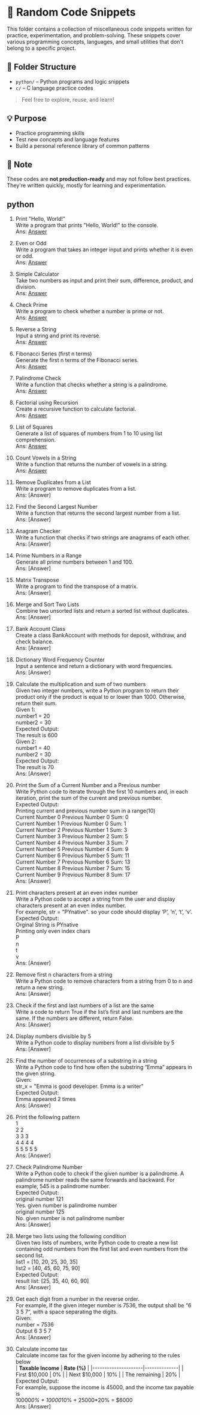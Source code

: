# 🧩 Random Code Snippets

This folder contains a collection of miscellaneous code snippets written for practice, experimentation, and problem-solving. These snippets cover various programming concepts, languages, and small utilities that don't belong to a specific project.

## 📁 Folder Structure

* `python/` – Python programs and logic snippets
* `c/` – C language practice codes

> Feel free to explore, reuse, and learn!

## 💡 Purpose

* Practice programming skills
* Test new concepts and language features
* Build a personal reference library of common patterns

## 📌 Note

These codes are **not production-ready** and may not follow best practices. They're written quickly, mostly for learning and experimentation.



## python

1. Print "Hello, World!" <br>
Write a program that prints "Hello, World!" to the console.<br>
Ans: [Answer](https://github.com/m-malavika/Random/blob/main/python/Q1.py)

2. Even or Odd <br>
Write a program that takes an integer input and prints whether it is even or odd.<br>
Ans: [Answer](https://github.com/m-malavika/Random/blob/main/python/Q2.py)

3. Simple Calculator <br>
Take two numbers as input and print their sum, difference, product, and division.<br>
Ans: [Answer](https://github.com/m-malavika/Random/blob/main/python/Q3.py)

4. Check Prime<br>
Write a program to check whether a number is prime or not.<br>
Ans: [Answer](https://github.com/m-malavika/Random/blob/main/python/Q4.py)

5. Reverse a String<br>
Input a string and print its reverse.<br>
Ans: [Answer](https://github.com/m-malavika/Random/blob/main/python/Q5.py)

6. Fibonacci Series (first n terms)<br>
Generate the first n terms of the Fibonacci series.<br>
Ans: [Answer](https://github.com/m-malavika/Random/blob/main/python/Q6.py)

7. Palindrome Check<br>
Write a function that checks whether a string is a palindrome.<br>
Ans: [Answer](https://github.com/m-malavika/Random/blob/main/python/Q7.py)

8. Factorial using Recursion<br>
Create a recursive function to calculate factorial.<br>
Ans: [Answer](https://github.com/m-malavika/Random/blob/main/python/Q8.py)

9. List of Squares<br>
Generate a list of squares of numbers from 1 to 10 using list comprehension.<br>
Ans: [Answer](https://github.com/m-malavika/Random/blob/main/python/Q9.py)

10. Count Vowels in a String<br>
Write a function that returns the number of vowels in a string.<br>
Ans: [Answer](https://github.com/m-malavika/Random/blob/main/python/Q10.py)

11. Remove Duplicates from a List<br>
Write a program to remove duplicates from a list.<br>
Ans: [Answer]

12. Find the Second Largest Number<br>
Write a function that returns the second largest number from a list.<br>
Ans: [Answer]

13. Anagram Checker<br>
Write a function that checks if two strings are anagrams of each other.<br>
Ans: [Answer]

14. Prime Numbers in a Range<br>
Generate all prime numbers between 1 and 100.<br>
Ans: [Answer]

15. Matrix Transpose<br>
Write a program to find the transpose of a matrix.<br>
Ans: [Answer]

16. Merge and Sort Two Lists<br>
Combine two unsorted lists and return a sorted list without duplicates.<br>
Ans: [Answer]

17. Bank Account Class<br>
Create a class BankAccount with methods for deposit, withdraw, and check balance.<br>
Ans: [Answer]

18. Dictionary Word Frequency Counter<br>
Input a sentence and return a dictionary with word frequencies.<br>
Ans: [Answer]

19. Calculate the multiplication and sum of two numbers<br>
Given two integer numbers, write a Python program to return their product only if the product is equal to or lower than 1000. Otherwise, return their sum.<br>
Given 1:<br>
number1 = 20<br>
number2 = 30<br>
Expected Output:<br>
The result is 600<br>
Given 2:<br>
number1 = 40<br>
number2 = 30<br>
Expected Output:<br>
The result is 70<br>
Ans: [Answer]

20. Print the Sum of a Current Number and a Previous number<br>
Write Python code to iterate through the first 10 numbers and, in each iteration, print the sum of the current and previous number.<br>
Expected Output:<br>
Printing current and previous number sum in a range(10)<br>
Current Number 0 Previous Number  0  Sum:  0<br>
Current Number 1 Previous Number  0  Sum:  1<br>
Current Number 2 Previous Number  1  Sum:  3<br>
Current Number 3 Previous Number  2  Sum:  5<br>
Current Number 4 Previous Number  3  Sum:  7<br>
Current Number 5 Previous Number  4  Sum:  9<br>
Current Number 6 Previous Number  5  Sum:  11<br>
Current Number 7 Previous Number  6  Sum:  13<br>
Current Number 8 Previous Number  7  Sum:  15<br>
Current Number 9 Previous Number  8  Sum:  17<br>
Ans: [Answer]

21. Print characters present at an even index number<br>
Write a Python code to accept a string from the user and display characters present at an even index number.<br>
For example, str = "PYnative". so your code should display ‘P’, ‘n’, ‘t’, ‘v’.<br>
Expected Output:<br>
Orginal String is  PYnative<br>
Printing only even index chars<br>
P<br>
n<br>
t<br>
v<br>
Ans: [Answer]

22. Remove first n characters from a string<br>
Write a Python code to remove characters from a string from 0 to n and return a new string.<br>
Ans: [Answer]

23. Check if the first and last numbers of a list are the same<br>
Write a code to return True if the list’s first and last numbers are the same. If the numbers are different, return False.<br>
Ans: [Answer]

24. Display numbers divisible by 5<br>
Write a Python code to display numbers from a list divisible by 5<br>
Ans: [Answer]

25. Find the number of occurrences of a substring in a string<br>
Write a Python code to find how often the substring “Emma” appears in the given string.<br>
Given:<br>
str_x = "Emma is good developer. Emma is a writer"<br>
Expected Output:<br>
Emma appeared 2 times<br>
Ans: [Answer]

26. Print the following pattern<br>
1 <br>
2 2 <br>
3 3 3 <br>
4 4 4 4 <br>
5 5 5 5 5<br>
Ans: [Answer]

27. Check Palindrome Number<br>
Write a Python code to check if the given number is a palindrome. A palindrome number reads the same forwards and backward. For example, 545 is a palindrome number.<br>
Expected Output:<br>
original number 121<br>
Yes. given number is palindrome number<br>
original number 125<br>
No. given number is not palindrome number<br>
Ans: [Answer]

28. Merge two lists using the following condition<br>
Given two lists of numbers, write Python code to create a new list containing odd numbers from the first list and even numbers from the second list.<br>
list1 = [10, 20, 25, 30, 35]<br>
list2 = [40, 45, 60, 75, 90]<br>
Expected Output:<br>
result list: [25, 35, 40, 60, 90]<br>
Ans: [Answer]

29. Get each digit from a number in the reverse order.<br>
For example, If the given integer number is 7536, the output shall be “6 3 5 7“, with a space separating the digits.<br>
Given:<br>
number = 7536<br>
Output 6 3 5 7<br>
Ans: [Answer]

30. Calculate income tax<br>
Calculate income tax for the given income by adhering to the rules below<br>
| **Taxable Income** | **Rate (%)** |
|---------------------|--------------|
| First $10,000       | 0%           |
| Next $10,000        | 10%          |
| The remaining       | 20%          |
Expected Output:<br>
For example, suppose the income is 45000, and the income tax payable is<br>
10000*0% + 10000*10%  + 25000*20% = $6000<br>
Ans: [Answer]